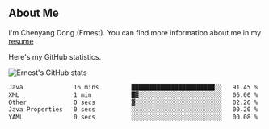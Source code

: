 ## About Me

I'm Chenyang Dong (Ernest). You can find more information about me in my [resume](https://github.com/ernestDong/resume)

Here's my GitHub statistics.

![Ernest's GitHub stats](https://github-readme-stats.vercel.app/api?username=ErnestDong&show_icons=true?count_private=true)

<!--START_SECTION:waka-->

```txt
Java              16 mins         ███████████████████████░░   91.45 %
XML               1 min           █▓░░░░░░░░░░░░░░░░░░░░░░░   06.00 %
Other             0 secs          ▓░░░░░░░░░░░░░░░░░░░░░░░░   02.26 %
Java Properties   0 secs          ░░░░░░░░░░░░░░░░░░░░░░░░░   00.20 %
YAML              0 secs          ░░░░░░░░░░░░░░░░░░░░░░░░░   00.08 %
```

<!--END_SECTION:waka-->
